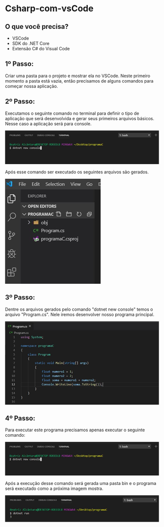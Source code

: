 # Csharp-com-vsCode

## O que você precisa?
- VSCode
- SDK do .NET Core
- Extensão C# do Visual Code

## 1º Passo:

Criar uma pasta para o projeto e mostrar ela no VSCode.
Neste primeiro momento a pasta está vazia, então precisamos de alguns comandos para começar nossa aplicação.

## 2º Passo:

Executamos o seguinte comando no terminal para definir o tipo de aplicação que será desenvolvida e gerar seus primeiros arquivos básicos.
Nesse caso a aplicação será para console.

![dotnet new console](imagens/comando1.JPG)

Após esse comando ser executado os seguintes arquivos são gerados.

![Arquivos gerados pelo comando dotnet new console](imagens/Arquivos-gerados1.JPG)

## 3º Passo:
Dentre os arquivos gerados pelo comando "dotnet new console" temos o arquivo "Program.cs". Nele iremos desenvolver nosso programa principal.

![Código](imagens/Codigo1.JPG)

## 4º Passo:
 Para executar este programa precisamos apenas executar o seguinte comando:
 
 ![dotnet run](imagens/comando1.JPG)
 
 Após a execução desse comando será gerada uma pasta bin e o programa será executado como a próxima imagem mostra.
 
 ![execução](imagens/Resultado.JPG)
